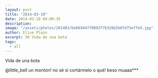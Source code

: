 ```yaml
---
layout: post
title: "2014-03-18"
date: 2014-03-18 04:09:35
description: 
image: "/assets/photos/201403/be66944ff0892f7b320d2b0fd75effe5.jpg"
author: Elise Plain
excerpt: 30 Vida de una bota
tags: 
  - all
---
```


Vida de una bota
<p></p>
<p>@little_bell un montón! no sé si cortármelo o qué! beso muaaa***</p>